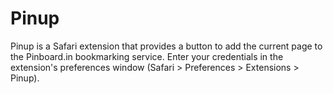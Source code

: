 Pinup
=====

Pinup is a Safari extension that provides a button to add the current page to the Pinboard.in bookmarking service. Enter your credentials in the extension's preferences window (Safari > Preferences > Extensions > Pinup).

